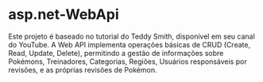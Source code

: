 # asp.net-WebApi

Este projeto é baseado no tutorial do Teddy Smith, disponível em seu canal do YouTube. A Web API implementa operações básicas de CRUD (Create, Read, Update, Delete), permitindo a gestão de informações sobre Pokémons, Treinadores, Categorias, Regiões, Usuários responsáveis por revisões, e as próprias revisões de Pokémon.
